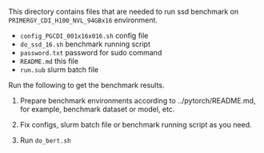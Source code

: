 This directory contains files that are needed to run ssd benchmark on 
`PRIMERGY_CDI_H100_NVL_94GBx16` environment.

- `config_PGCDI_001x16x016.sh`      config file
- `do_ssd_16.sh`                    benchmark running script
- `password.txt`                    password for sudo command
- `README.md`                       this file
- `run.sub`                         slurm batch file

Run the following to get the benchmark results.
1) Prepare benchmark environments according to ../pytorch/README.md, 
   for example, benchmark dataset or model, etc.

2) Fix configs, slurm batch file or benchmark running script as you need.

3) Run `do_bert.sh`
